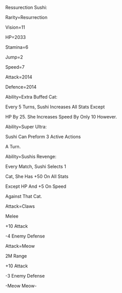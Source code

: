 Ressurection Sushi:

Rarity=Resurrection

Vision=11

HP=2033

Stamina=6

Jump=2

Speed=7

Attack=2014

Defence=2014

Ability=Extra Buffed Cat:

Every 5 Turns, Sushi Increases All Stats Except

HP By 25. She Increases Speed By Only 10 However.

Ability=Super Ultra:

Sushi Can Preform 3 Active Actions

A Turn.

Ability=Sushis Revenge:

Every Match, Sushi Selects 1

Cat, She Has +50 On All Stats 

Except HP And +5 On Speed

Against That Cat.

Attack=Claws

Melee

+10 Attack

-4 Enemy Defense

Attack=Meow

2M Range

+10 Attack

-3 Enemy Defense

-Meow Meow-

